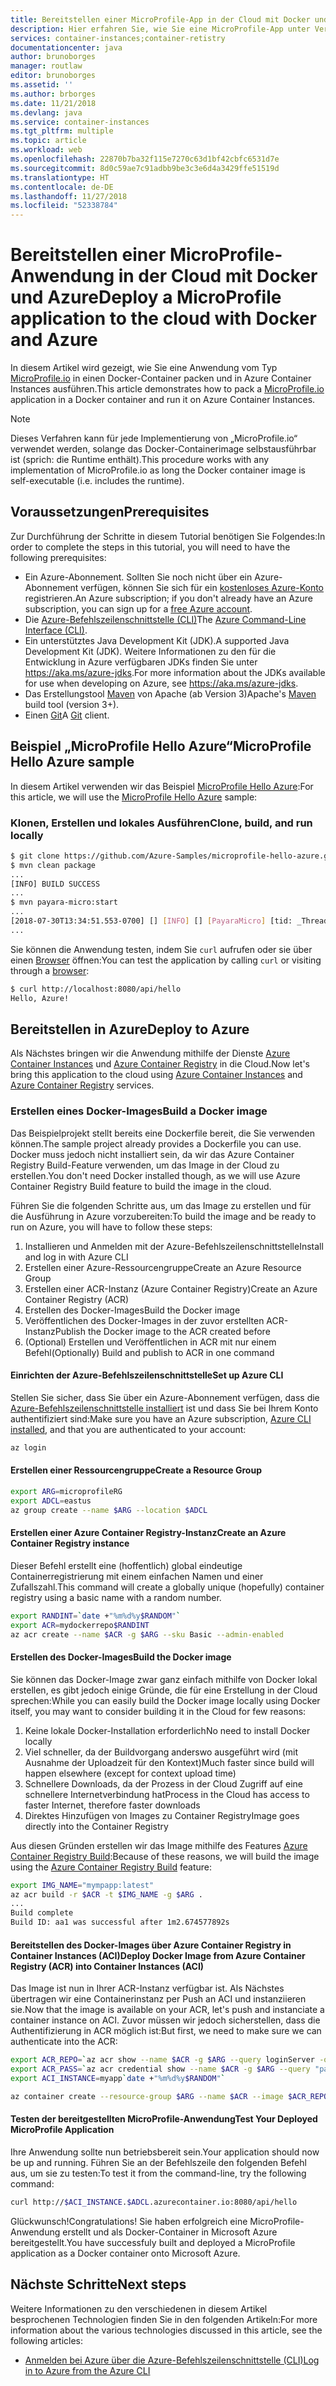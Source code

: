 ```yaml
---
title: Bereitstellen einer MicroProfile-App in der Cloud mit Docker und Azure
description: Hier erfahren Sie, wie Sie eine MicroProfile-App unter Verwendung von Docker und Azure Container Instances in der Cloud bereitstellen.
services: container-instances;container-retistry
documentationcenter: java
author: brunoborges
manager: routlaw
editor: brunoborges
ms.assetid: ''
ms.author: brborges
ms.date: 11/21/2018
ms.devlang: java
ms.service: container-instances
ms.tgt_pltfrm: multiple
ms.topic: article
ms.workload: web
ms.openlocfilehash: 22870b7ba32f115e7270c63d1bf42cbfc6531d7e
ms.sourcegitcommit: 8d0c59ae7c91adbb9be3c3e6d4a3429ffe51519d
ms.translationtype: HT
ms.contentlocale: de-DE
ms.lasthandoff: 11/27/2018
ms.locfileid: "52338784"
---
```

# <a name="deploy-a-microprofile-application-to-the-cloud-with-docker-and-azure"></a><span data-ttu-id="c91eb-103">Bereitstellen einer MicroProfile-Anwendung in der Cloud mit Docker und Azure</span><span class="sxs-lookup"><span data-stu-id="c91eb-103">Deploy a MicroProfile application to the cloud with Docker and Azure</span></span>

<span data-ttu-id="c91eb-104">In diesem Artikel wird gezeigt, wie Sie eine Anwendung vom Typ [MicroProfile.io] in einen Docker-Container packen und in Azure Container Instances ausführen.</span><span class="sxs-lookup"><span data-stu-id="c91eb-104">This article demonstrates how to pack a [MicroProfile.io] application in a Docker container and run it on Azure Container Instances.</span></span>

> [!NOTE]
>
> <span data-ttu-id="c91eb-105">Dieses Verfahren kann für jede Implementierung von „MicroProfile.io“ verwendet werden, solange das Docker-Containerimage selbstausführbar ist (sprich: die Runtime enthält).</span><span class="sxs-lookup"><span data-stu-id="c91eb-105">This procedure works with any implementation of MicroProfile.io as long the Docker container image is self-executable (i.e. includes the runtime).</span></span>

## <a name="prerequisites"></a><span data-ttu-id="c91eb-106">Voraussetzungen</span><span class="sxs-lookup"><span data-stu-id="c91eb-106">Prerequisites</span></span>

<span data-ttu-id="c91eb-107">Zur Durchführung der Schritte in diesem Tutorial benötigen Sie Folgendes:</span><span class="sxs-lookup"><span data-stu-id="c91eb-107">In order to complete the steps in this tutorial, you will need to have the following prerequisites:</span></span>

* <span data-ttu-id="c91eb-108">Ein Azure-Abonnement. Sollten Sie noch nicht über ein Azure-Abonnement verfügen, können Sie sich für ein [kostenloses Azure-Konto] registrieren.</span><span class="sxs-lookup"><span data-stu-id="c91eb-108">An Azure subscription; if you don't already have an Azure subscription, you can sign up for a [free Azure account].</span></span>
* <span data-ttu-id="c91eb-109">Die [Azure-Befehlszeilenschnittstelle (CLI)]</span><span class="sxs-lookup"><span data-stu-id="c91eb-109">The [Azure Command-Line Interface (CLI)].</span></span>
* <span data-ttu-id="c91eb-110">Ein unterstütztes Java Development Kit (JDK).</span><span class="sxs-lookup"><span data-stu-id="c91eb-110">A supported Java Development Kit (JDK).</span></span> <span data-ttu-id="c91eb-111">Weitere Informationen zu den für die Entwicklung in Azure verfügbaren JDKs finden Sie unter <https://aka.ms/azure-jdks>.</span><span class="sxs-lookup"><span data-stu-id="c91eb-111">For more information about the JDKs available for use when developing on Azure, see <https://aka.ms/azure-jdks>.</span></span>
* <span data-ttu-id="c91eb-112">Das Erstellungstool [Maven] von Apache (ab Version 3)</span><span class="sxs-lookup"><span data-stu-id="c91eb-112">Apache's [Maven] build tool (version 3+).</span></span>
* <span data-ttu-id="c91eb-113">Einen [Git]</span><span class="sxs-lookup"><span data-stu-id="c91eb-113">A [Git] client.</span></span>

## <a name="microprofile-hello-azure-sample"></a><span data-ttu-id="c91eb-114">Beispiel „MicroProfile Hello Azure“</span><span class="sxs-lookup"><span data-stu-id="c91eb-114">MicroProfile Hello Azure sample</span></span>

<span data-ttu-id="c91eb-115">In diesem Artikel verwenden wir das Beispiel [MicroProfile Hello Azure](https://github.com/azure-samples/microprofile-hello-azure):</span><span class="sxs-lookup"><span data-stu-id="c91eb-115">For this article, we will use the [MicroProfile Hello Azure](https://github.com/azure-samples/microprofile-hello-azure) sample:</span></span>

### <a name="clone-build-and-run-locally"></a><span data-ttu-id="c91eb-116">Klonen, Erstellen und lokales Ausführen</span><span class="sxs-lookup"><span data-stu-id="c91eb-116">Clone, build, and run locally</span></span>

```bash
$ git clone https://github.com/Azure-Samples/microprofile-hello-azure.git
$ mvn clean package
...
[INFO] BUILD SUCCESS
...
$ mvn payara-micro:start
...
[2018-07-30T13:34:51.553-0700] [] [INFO] [] [PayaraMicro] [tid: _ThreadID=1 _ThreadName=main] [timeMillis: 1532982891553] [levelValue: 800] Payara Micro  5.182 #badassmicrofish (build 303) ready in 10,304 (ms)
...
```

<span data-ttu-id="c91eb-117">Sie können die Anwendung testen, indem Sie `curl` aufrufen oder sie über einen [Browser](http://localhost:8080/api/hello) öffnen:</span><span class="sxs-lookup"><span data-stu-id="c91eb-117">You can test the application by calling `curl` or visiting through a [browser](http://localhost:8080/api/hello):</span></span>

```bash
$ curl http://localhost:8080/api/hello
Hello, Azure!
```

## <a name="deploy-to-azure"></a><span data-ttu-id="c91eb-118">Bereitstellen in Azure</span><span class="sxs-lookup"><span data-stu-id="c91eb-118">Deploy to Azure</span></span>

<span data-ttu-id="c91eb-119">Als Nächstes bringen wir die Anwendung mithilfe der Dienste [Azure Container Instances] und [Azure Container Registry] in die Cloud.</span><span class="sxs-lookup"><span data-stu-id="c91eb-119">Now let's bring this application to the cloud using [Azure Container Instances] and [Azure Container Registry] services.</span></span>

### <a name="build-a-docker-image"></a><span data-ttu-id="c91eb-120">Erstellen eines Docker-Images</span><span class="sxs-lookup"><span data-stu-id="c91eb-120">Build a Docker image</span></span>

<span data-ttu-id="c91eb-121">Das Beispielprojekt stellt bereits eine Dockerfile bereit, die Sie verwenden können.</span><span class="sxs-lookup"><span data-stu-id="c91eb-121">The sample project already provides a Dockerfile you can use.</span></span> <span data-ttu-id="c91eb-122">Docker muss jedoch nicht installiert sein, da wir das Azure Container Registry Build-Feature verwenden, um das Image in der Cloud zu erstellen.</span><span class="sxs-lookup"><span data-stu-id="c91eb-122">You don't need Docker installed though, as we will use Azure Container Registry Build feature to build the image in the cloud.</span></span>

<span data-ttu-id="c91eb-123">Führen Sie die folgenden Schritte aus, um das Image zu erstellen und für die Ausführung in Azure vorzubereiten:</span><span class="sxs-lookup"><span data-stu-id="c91eb-123">To build the image and be ready to run on Azure, you will have to follow these steps:</span></span>

1. <span data-ttu-id="c91eb-124">Installieren und Anmelden mit der Azure-Befehlszeilenschnittstelle</span><span class="sxs-lookup"><span data-stu-id="c91eb-124">Install and log in with Azure CLI</span></span>
1. <span data-ttu-id="c91eb-125">Erstellen einer Azure-Ressourcengruppe</span><span class="sxs-lookup"><span data-stu-id="c91eb-125">Create an Azure Resource Group</span></span>
1. <span data-ttu-id="c91eb-126">Erstellen einer ACR-Instanz (Azure Container Registry)</span><span class="sxs-lookup"><span data-stu-id="c91eb-126">Create an Azure Container Registry (ACR)</span></span>
1. <span data-ttu-id="c91eb-127">Erstellen des Docker-Images</span><span class="sxs-lookup"><span data-stu-id="c91eb-127">Build the Docker image</span></span>
1. <span data-ttu-id="c91eb-128">Veröffentlichen des Docker-Images in der zuvor erstellten ACR-Instanz</span><span class="sxs-lookup"><span data-stu-id="c91eb-128">Publish the Docker image to the ACR created before</span></span>
1. <span data-ttu-id="c91eb-129">(Optional) Erstellen und Veröffentlichen in ACR mit nur einem Befehl</span><span class="sxs-lookup"><span data-stu-id="c91eb-129">(Optionally) Build and publish to ACR in one command</span></span>


#### <a name="set-up-azure-cli"></a><span data-ttu-id="c91eb-130">Einrichten der Azure-Befehlszeilenschnittstelle</span><span class="sxs-lookup"><span data-stu-id="c91eb-130">Set up Azure CLI</span></span>

<span data-ttu-id="c91eb-131">Stellen Sie sicher, dass Sie über ein Azure-Abonnement verfügen, dass die [Azure-Befehlszeilenschnittstelle installiert](https://docs.microsoft.com/cli/azure/install-azure-cli?view=azure-cli-latest) ist und dass Sie bei Ihrem Konto authentifiziert sind:</span><span class="sxs-lookup"><span data-stu-id="c91eb-131">Make sure you have an Azure subscription, [Azure CLI installed](https://docs.microsoft.com/cli/azure/install-azure-cli?view=azure-cli-latest), and that you are authenticated to your account:</span></span>

```bash
az login
```

#### <a name="create-a-resource-group"></a><span data-ttu-id="c91eb-132">Erstellen einer Ressourcengruppe</span><span class="sxs-lookup"><span data-stu-id="c91eb-132">Create a Resource Group</span></span>

```bash
export ARG=microprofileRG
export ADCL=eastus
az group create --name $ARG --location $ADCL
```

#### <a name="create-an-azure-container-registry-instance"></a><span data-ttu-id="c91eb-133">Erstellen einer Azure Container Registry-Instanz</span><span class="sxs-lookup"><span data-stu-id="c91eb-133">Create an Azure Container Registry instance</span></span>

<span data-ttu-id="c91eb-134">Dieser Befehl erstellt eine (hoffentlich) global eindeutige Containerregistrierung mit einem einfachen Namen und einer Zufallszahl.</span><span class="sxs-lookup"><span data-stu-id="c91eb-134">This command will create a globally unique (hopefully) container registry using a basic name with a random number.</span></span>

```bash
export RANDINT=`date +"%m%d%y$RANDOM"`
export ACR=mydockerrepo$RANDINT
az acr create --name $ACR -g $ARG --sku Basic --admin-enabled
```

#### <a name="build-the-docker-image"></a><span data-ttu-id="c91eb-135">Erstellen des Docker-Images</span><span class="sxs-lookup"><span data-stu-id="c91eb-135">Build the Docker image</span></span>

<span data-ttu-id="c91eb-136">Sie können das Docker-Image zwar ganz einfach mithilfe von Docker lokal erstellen, es gibt jedoch einige Gründe, die für eine Erstellung in der Cloud sprechen:</span><span class="sxs-lookup"><span data-stu-id="c91eb-136">While you can easily build the Docker image locally using Docker itself, you may want to consider building it in the Cloud for few reasons:</span></span>

1. <span data-ttu-id="c91eb-137">Keine lokale Docker-Installation erforderlich</span><span class="sxs-lookup"><span data-stu-id="c91eb-137">No need to install Docker locally</span></span>
1. <span data-ttu-id="c91eb-138">Viel schneller, da der Buildvorgang anderswo ausgeführt wird (mit Ausnahme der Uploadzeit für den Kontext)</span><span class="sxs-lookup"><span data-stu-id="c91eb-138">Much faster since build will happen elsewhere (except for context upload time)</span></span>
1. <span data-ttu-id="c91eb-139">Schnellere Downloads, da der Prozess in der Cloud Zugriff auf eine schnellere Internetverbindung hat</span><span class="sxs-lookup"><span data-stu-id="c91eb-139">Process in the Cloud has access to faster Internet, therefore faster downloads</span></span>
1. <span data-ttu-id="c91eb-140">Direktes Hinzufügen von Images zu Container Registry</span><span class="sxs-lookup"><span data-stu-id="c91eb-140">Image goes directly into the Container Registry</span></span>

<span data-ttu-id="c91eb-141">Aus diesen Gründen erstellen wir das Image mithilfe des Features [Azure Container Registry Build]:</span><span class="sxs-lookup"><span data-stu-id="c91eb-141">Because of these reasons, we will build the image using the [Azure Container Registry Build] feature:</span></span>

```bash
export IMG_NAME="mympapp:latest"
az acr build -r $ACR -t $IMG_NAME -g $ARG .
...
Build complete
Build ID: aa1 was successful after 1m2.674577892s
```

#### <a name="deploy-docker-image-from-azure-container-registry-acr-into-container-instances-aci"></a><span data-ttu-id="c91eb-142">Bereitstellen des Docker-Images über Azure Container Registry in Container Instances (ACI)</span><span class="sxs-lookup"><span data-stu-id="c91eb-142">Deploy Docker Image from Azure Container Registry (ACR) into Container Instances (ACI)</span></span>

<span data-ttu-id="c91eb-143">Das Image ist nun in Ihrer ACR-Instanz verfügbar ist. Als Nächstes übertragen wir eine Containerinstanz per Push an ACI und instanziieren sie.</span><span class="sxs-lookup"><span data-stu-id="c91eb-143">Now that the image is available on your ACR, let's push and instanciate a container instance on ACI.</span></span> <span data-ttu-id="c91eb-144">Zuvor müssen wir jedoch sicherstellen, dass die Authentifizierung in ACR möglich ist:</span><span class="sxs-lookup"><span data-stu-id="c91eb-144">But first, we need to make sure we can authenticate into the ACR:</span></span>

```bash
export ACR_REPO=`az acr show --name $ACR -g $ARG --query loginServer -o tsv`
export ACR_PASS=`az acr credential show --name $ACR -g $ARG --query "passwords[0].value" -o tsv`
export ACI_INSTANCE=myapp`date +"%m%d%y$RANDOM"`

az container create --resource-group $ARG --name $ACR --image $ACR_REPO/$IMG_NAME --cpu 1 --memory 1 --registry-login-server $ACR_REPO --registry-username $ACR --registry-password $ACR_PASS --dns-name-label $ACI_INSTANCE --ports 8080
```

#### <a name="test-your-deployed-microprofile-application"></a><span data-ttu-id="c91eb-145">Testen der bereitgestellten MicroProfile-Anwendung</span><span class="sxs-lookup"><span data-stu-id="c91eb-145">Test Your Deployed MicroProfile Application</span></span>

<span data-ttu-id="c91eb-146">Ihre Anwendung sollte nun betriebsbereit sein.</span><span class="sxs-lookup"><span data-stu-id="c91eb-146">Your application should now be up and running.</span></span> <span data-ttu-id="c91eb-147">Führen Sie an der Befehlszeile den folgenden Befehl aus, um sie zu testen:</span><span class="sxs-lookup"><span data-stu-id="c91eb-147">To test it from the command-line, try the following command:</span></span>

```bash
curl http://$ACI_INSTANCE.$ADCL.azurecontainer.io:8080/api/hello
````

<span data-ttu-id="c91eb-148">Glückwunsch!</span><span class="sxs-lookup"><span data-stu-id="c91eb-148">Congratulations!</span></span> <span data-ttu-id="c91eb-149">Sie haben erfolgreich eine MicroProfile-Anwendung erstellt und als Docker-Container in Microsoft Azure bereitgestellt.</span><span class="sxs-lookup"><span data-stu-id="c91eb-149">You have successfuly built and deployed a MicroProfile application as a Docker container onto Microsoft Azure.</span></span>

## <a name="next-steps"></a><span data-ttu-id="c91eb-150">Nächste Schritte</span><span class="sxs-lookup"><span data-stu-id="c91eb-150">Next steps</span></span>

<span data-ttu-id="c91eb-151">Weitere Informationen zu den verschiedenen in diesem Artikel besprochenen Technologien finden Sie in den folgenden Artikeln:</span><span class="sxs-lookup"><span data-stu-id="c91eb-151">For more information about the various technologies discussed in this article, see the following articles:</span></span>

* [<span data-ttu-id="c91eb-152">Anmelden bei Azure über die Azure-Befehlszeilenschnittstelle (CLI)</span><span class="sxs-lookup"><span data-stu-id="c91eb-152">Log in to Azure from the Azure CLI</span></span>](/azure/xplat-cli-connect)

<!-- URL List -->

[Azure Container Registry Build]: https://docs.microsoft.com/azure/container-registry/container-registry-build-overview
[MicroProfile.io]: https://microprofile.io
[Azure-Befehlszeilenschnittstelle (CLI)]: /cli/azure/overview
[Azure Command-Line Interface (CLI)]: /cli/azure/overview
[Azure for Java Developers]: https://docs.microsoft.com/java/azure/
[Azure portal]: https://portal.azure.com/
[kostenloses Azure-Konto]: https://azure.microsoft.com/pricing/free-trial/
[free Azure account]: https://azure.microsoft.com/pricing/free-trial/
[Git]: https://github.com/
[Maven]: http://maven.apache.org/
[Java Development Kit (JDK)]: https://aka.ms/azure-jdks
<!-- http://www.oracle.com/technetwork/java/javase/downloads/ -->
[Azure Container Instances]: https://docs.microsoft.com/azure/container-instances/
[Azure Container Registry]:  https://docs.microsoft.com/azure/container-registry